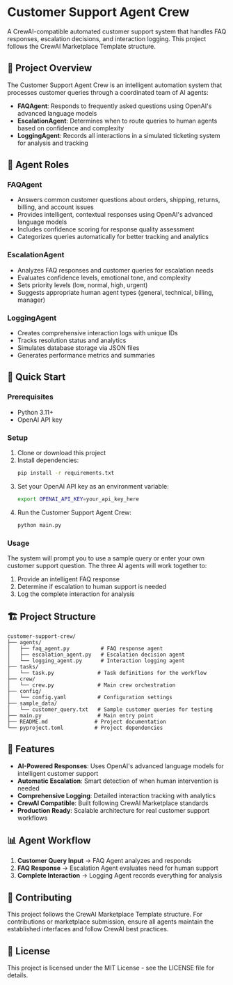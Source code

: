 # Customer Support Agent Crew

A CrewAI-compatible automated customer support system that handles FAQ responses, escalation decisions, and interaction logging. This project follows the CrewAI Marketplace Template structure.

## 🎯 Project Overview

The Customer Support Agent Crew is an intelligent automation system that processes customer queries through a coordinated team of AI agents:

- **FAQAgent**: Responds to frequently asked questions using OpenAI's advanced language models
- **EscalationAgent**: Determines when to route queries to human agents based on confidence and complexity
- **LoggingAgent**: Records all interactions in a simulated ticketing system for analysis and tracking

## 🤖 Agent Roles

### FAQAgent
- Answers common customer questions about orders, shipping, returns, billing, and account issues
- Provides intelligent, contextual responses using OpenAI's advanced language models
- Includes confidence scoring for response quality assessment
- Categorizes queries automatically for better tracking and analytics

### EscalationAgent  
- Analyzes FAQ responses and customer queries for escalation needs
- Evaluates confidence levels, emotional tone, and complexity
- Sets priority levels (low, normal, high, urgent)
- Suggests appropriate human agent types (general, technical, billing, manager)

### LoggingAgent
- Creates comprehensive interaction logs with unique IDs
- Tracks resolution status and analytics
- Simulates database storage via JSON files
- Generates performance metrics and summaries

## 🚀 Quick Start

### Prerequisites
- Python 3.11+
- OpenAI API key

### Setup
1. Clone or download this project
2. Install dependencies:
   ```bash
   pip install -r requirements.txt
   ```
3. Set your OpenAI API key as an environment variable:
   ```bash
   export OPENAI_API_KEY=your_api_key_here
   ```
4. Run the Customer Support Agent Crew:
   ```bash
   python main.py
   ```

### Usage
The system will prompt you to use a sample query or enter your own customer support question. The three AI agents will work together to:
1. Provide an intelligent FAQ response
2. Determine if escalation to human support is needed
3. Log the complete interaction for analysis

## 🏗️ Project Structure

```
customer-support-crew/
├── agents/
│   ├── faq_agent.py          # FAQ response agent
│   ├── escalation_agent.py   # Escalation decision agent
│   └── logging_agent.py      # Interaction logging agent
├── tasks/
│   └── task.py              # Task definitions for the workflow
├── crew/
│   └── crew.py              # Main crew orchestration
├── config/
│   └── config.yaml          # Configuration settings
├── sample_data/
│   └── customer_query.txt   # Sample customer queries for testing
├── main.py                  # Main entry point
├── README.md               # Project documentation
└── pyproject.toml          # Project dependencies
```

## 🔧 Features

- **AI-Powered Responses**: Uses OpenAI's advanced language models for intelligent customer support
- **Automatic Escalation**: Smart detection of when human intervention is needed
- **Comprehensive Logging**: Detailed interaction tracking with analytics
- **CrewAI Compatible**: Built following CrewAI Marketplace standards
- **Production Ready**: Scalable architecture for real customer support workflows

## 📊 Agent Workflow

1. **Customer Query Input** → FAQ Agent analyzes and responds
2. **FAQ Response** → Escalation Agent evaluates need for human support
3. **Complete Interaction** → Logging Agent records everything for analysis

## 🤝 Contributing

This project follows the CrewAI Marketplace Template structure. For contributions or marketplace submission, ensure all agents maintain the established interfaces and follow CrewAI best practices.

## 📄 License

This project is licensed under the MIT License - see the LICENSE file for details.
